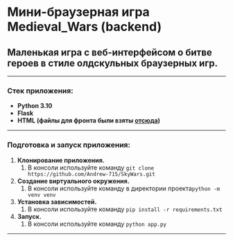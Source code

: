 # Мини-браузерная игра Medieval_Wars (backend)
## Маленькая игра с веб-интерфейсом о битве героев в стиле олдскульных браузерных игр.
____
### Cтек приложения:
- **Python 3.10**
- **Flask**
- **HTML (файлы для фронта были взяты [отсюда](https://github.com/skypro-008/coursework_5/tree/main/templates))**
____
### Подготовка и запуск приложения:
1. **Клонирование приложения.**
   1. В консоли иcпользуйте команду `git clone https://github.com/Andrew-715/SkyWars.git`
2. **Создание виртуального окружения.**
   1. В консоли используйте команду в директории проекта`python -m venv venv`
3. **Установка зависимостей.**
   1. В консоли используйте команду `pip install -r requirements.txt`
4. **Запуск.**
   1. В консоли используйте команду `python app.py`
____
